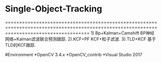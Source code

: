# Single-Object-Tracking
==========================================================================================================================================
1).Bp+Kalman+Camshift        BP神经网络+Kalman滤波联合预测跟踪. 
2).KCF+PF                    KCF+粒子滤波. 
3).TLD+KCF                   基于TLD的KCF跟踪. 

#Environment
*OpenCV 3.4.x
*OpenCV_contrib 
*Visual Studio 2017
